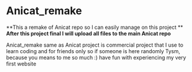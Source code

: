 # Anicat_remake
**This a remake of Anicat repo so I can easily manage on this project **
**After this project final I will upload all files to the main Anicat repo**

Anicat_remake same as Anicat project is commercial project that I use to learn coding and for friends only so if someone is here randomly Tysm, because you means to me so much :) have fun with experiencing my very first website
